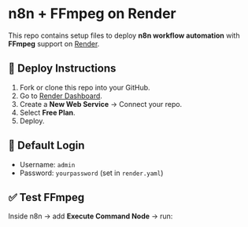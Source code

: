 # n8n + FFmpeg on Render

This repo contains setup files to deploy **n8n workflow automation** with **FFmpeg** support on [Render](https://render.com).

## 🚀 Deploy Instructions

1. Fork or clone this repo into your GitHub.
2. Go to [Render Dashboard](https://dashboard.render.com).
3. Create a **New Web Service** → Connect your repo.
4. Select **Free Plan**.
5. Deploy.

## 🔑 Default Login
- Username: `admin`
- Password: `yourpassword`  (set in `render.yaml`)

## ✅ Test FFmpeg
Inside n8n → add **Execute Command Node** → run:
